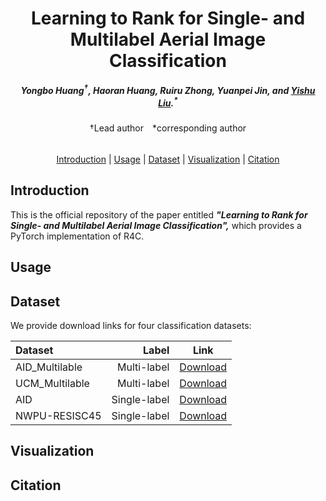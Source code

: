 <div align="center">
<h1>Learning to Rank for Single- and Multilabel  Aerial Image Classification</h1>

<h5 align="center"><em> Yongbo Huang<sup>&dagger;</sup>, Haoran Huang, Ruiru Zhong, Yuanpei Jin, and <a href="http://staff.scnu.edu.cn/yishuliu">Yishu Liu</a>.<sup>*</sup></em></h5>
&dagger;Lead author&emsp;*corresponding author
<h6 </h6>
</div>


<p align="center">
  <a href="#introduction">Introduction</a> |
  <a href="#usage">Usage</a> |
  <a href="#dataset">Dataset</a> |
  <a href="#visualization">Visualization</a> |
  <a href="#citation">Citation</a>
</p>


## Introduction
This is the official repository of the paper entitled ***"Learning to Rank for Single- and Multilabel  Aerial Image Classification",***
which provides a PyTorch implementation of R4C. 

## Usage

## Dataset

We provide download links for four classification datasets:

| Dataset | Label | Link |
|:-|-:|:-:|
| AID_Multilable |  Multi-label  | [Download](https://drive.google.com/drive/folders/1he18p2yNI6IjW_cuT2lRs545pQAG7usZ) |
| UCM_Multilable |  Multi-label  | [Download](https://bigearth.eu/datasets) |
| AID |  Single-label  | [Download](https://opendatalab.com/OpenDataLab/AID) |
| NWPU-RESISC45 |  Single-label  | [Download](https://gcheng-nwpu.github.io/#Datasets) |


## Visualization
## Citation
